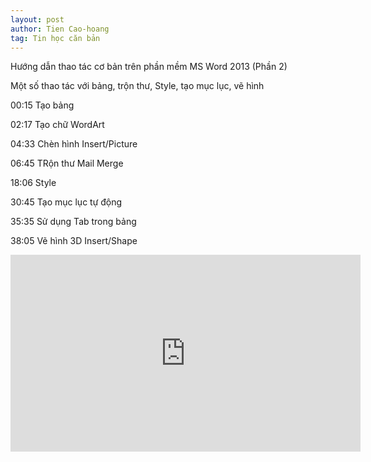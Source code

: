 ```yaml
---
layout: post
author: Tien Cao-hoang
tag: Tin học căn bản
---
```

Hướng dẫn thao tác cơ bản trên phần mềm MS Word 2013 (Phần 2)

Một số thao tác với bảng, trộn thư, Style, tạo mục lục, vẽ hình

00:15 Tạo bảng 

02:17 Tạo chữ WordArt

04:33 Chèn hình Insert/Picture

06:45 TRộn thư Mail Merge

18:06 Style

30:45 Tạo mục lục tự động

35:35 Sử dụng Tab trong bảng

38:05 Vẽ hình 3D Insert/Shape

<iframe width="560" height="315" src="https://www.youtube.com/embed/hCpcx-rB5cA" frameborder="0" allow="accelerometer; autoplay; encrypted-media; gyroscope; picture-in-picture" allowfullscreen></iframe>